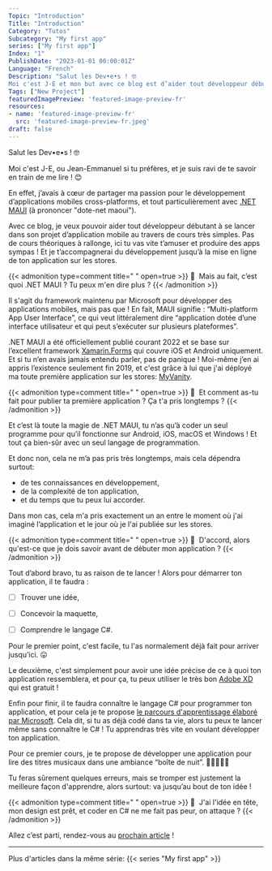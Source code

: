 ```yaml
---
Topic: "Introduction"
Title: "Introduction"
Category: "Tutos"
Subcategory: "My first app"
series: ["My first app"]
Index: "1"
PublishDate: "2023-01-01 00:00:01Z"
Language: "French"
Description: "Salut les Dev•e•s ! 🤓
Moi c'est J-E et mon but avec ce blog est d’aider tout développeur débutant à se lancer dans son projet d’application mobile au travers de cours très simples. Pas de cours théoriques à rallonge, ici tu vas vite t’amuser et produire des apps sympas ! Et je t’accompagnerai du développement jusqu’à la mise en ligne de ton application sur les stores."
Tags: ["New Project"]
featuredImagePreview: 'featured-image-preview-fr'
resources:
- name: 'featured-image-preview-fr'
  src: 'featured-image-preview-fr.jpeg'
draft: false
---
```


<!--more-->

<style>
.img-sizes{min-height:50px;max-height:600px;min-width:50px;max-width:600px;height:auto;width:auto}
</style>
Salut les Dev•e•s ! 🤓



Moi c'est J-E, ou Jean-Emmanuel si tu préfères, et je suis ravi de te savoir en train de me lire ! 😊

En effet, j’avais à cœur de partager ma passion pour le développement d’applications mobiles cross-platforms, et tout particulièrement avec [.NET MAUI](https://learn.microsoft.com/fr-fr/dotnet/maui/what-is-maui?view=net-maui-7.0) (à prononcer "dote-net maoui").

Avec ce blog, je veux pouvoir aider tout développeur débutant à se lancer dans son projet d’application mobile au travers de cours très simples. Pas de cours théoriques à rallonge, ici tu vas vite t’amuser et produire des apps sympas ! Et je t’accompagnerai du développement jusqu’à la mise en ligne de ton application sur les stores.




{{< admonition type=comment title="‎ " open=true >}}
🐒‎ ‎ Mais au fait, c’est quoi .NET MAUI ? Tu peux m'en dire plus ?
{{< /admonition >}}



Il s'agit du framework maintenu par Microsoft pour développer des applications mobiles, mais pas que ! En fait, MAUI signifie : “Multi-platform App User Interface”, ce qui veut littéralement dire “application dotée d’une interface utilisateur et qui peut s’exécuter sur plusieurs plateformes”.

.NET MAUI a été officiellement publié courant 2022 et se base sur l’excellent framework [Xamarin.Forms](https://learn.microsoft.com/fr-fr/xamarin/) qui couvre iOS et Android uniquement. Et si tu n’en avais jamais entendu parler, pas de panique ! Moi-même j’en ai appris l’existence seulement fin 2019, et c'est grâce à lui que j'ai déployé ma toute première application sur les stores: [MyVanity](https://www.myvanity-app.com/).




{{< admonition type=comment title="‎ " open=true >}}
🐒‎ ‎ Et comment as-tu fait pour publier ta première application ? Ça t'a pris longtemps ?
{{< /admonition >}}



Et c’est là toute la magie de .NET MAUI, tu n’as qu’à coder un seul programme pour qu’il fonctionne sur Android, iOS, macOS et Windows ! Et tout ça bien-sûr avec un seul langage de programmation.

Et donc non, cela ne m’a pas pris très longtemps, mais cela dépendra surtout:

* de tes connaissances en développement,
* de la complexité de ton application,
* et du temps que tu peux lui accorder.


Dans mon cas, cela m'a pris exactement un an entre le moment où j'ai imaginé l’application et le jour où je l'ai publiée sur les stores.




{{< admonition type=comment title="‎ " open=true >}}
🐒‎ ‎ D'accord, alors qu'est-ce que je dois savoir avant de débuter mon application ?
{{< /admonition >}}



Tout d’abord bravo, tu as raison de te lancer ! Alors pour démarrer ton application, il te faudra :

- [ ] Trouver une idée,
- [ ] Concevoir la maquette,
- [ ] Comprendre le langage C#.


Pour le premier point, c'est facile, tu l'as normalement déjà fait pour arriver jusqu’ici. 😛

Le deuxième, c'est simplement pour avoir une idée précise de ce à quoi ton application ressemblera, et pour ça, tu peux utiliser le très bon [Adobe XD](https://helpx.adobe.com/fr/xd/get-started.html) qui est gratuit !

Enfin pour finir, il te faudra connaître le langage C# pour programmer ton application, et pour cela je te propose [le parcours d'apprentissage élaboré par Microsoft](https://docs.microsoft.com/fr-fr/learn/paths/csharp-first-steps/). Cela dit, si tu as déjà codé dans ta vie, alors tu peux te lancer même sans connaître le C# ! Tu apprendras très vite en voulant développer ton application.



Pour ce premier cours, je te propose de développer une application pour lire des titres musicaux dans une ambiance “boîte de nuit”. 💃🏾🕺🏻🪩

Tu feras sûrement quelques erreurs, mais se tromper est justement la meilleure façon d'apprendre, alors surtout: va jusqu’au bout de ton idée !




{{< admonition type=comment title="‎ " open=true >}}
🐒‎ ‎ J'ai l'idée en tête, mon design est prêt, et coder en C# ne me fait pas peur, on attaque ?
{{< /admonition >}}



Allez c’est parti, rendez-vous au <a href="../2-setup-the-project/">prochain article</a> !



---
Plus d'articles dans la même série:
{{< series "My first app" >}}
